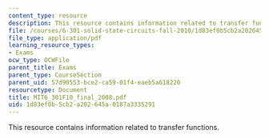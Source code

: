 ```yaml
---
content_type: resource
description: This resource contains information related to transfer functions.
file: /courses/6-301-solid-state-circuits-fall-2010/1d83ef0b5cb2a202645a0187a3335291_MIT6_301F10_final_2008.pdf
file_type: application/pdf
learning_resource_types:
- Exams
ocw_type: OCWFile
parent_title: Exams
parent_type: CourseSection
parent_uid: 57d90553-bce2-ca59-01f4-eaeb5a618220
resourcetype: Document
title: MIT6_301F10_final_2008.pdf
uid: 1d83ef0b-5cb2-a202-645a-0187a3335291
---
```

This resource contains information related to transfer functions.

